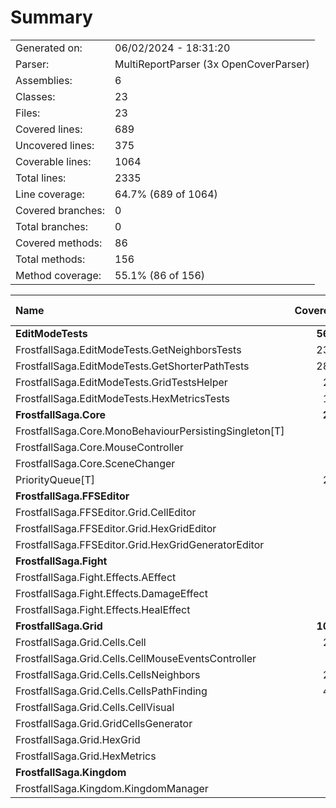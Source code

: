 ﻿# Summary
|||
|:---|:---|
| Generated on: | 06/02/2024 - 18:31:20 |
| Parser: | MultiReportParser (3x OpenCoverParser) |
| Assemblies: | 6 |
| Classes: | 23 |
| Files: | 23 |
| Covered lines: | 689 |
| Uncovered lines: | 375 |
| Coverable lines: | 1064 |
| Total lines: | 2335 |
| Line coverage: | 64.7% (689 of 1064) |
| Covered branches: | 0 |
| Total branches: | 0 |
| Covered methods: | 86 |
| Total methods: | 156 |
| Method coverage: | 55.1% (86 of 156) |

|**Name**|**Covered**|**Uncovered**|**Coverable**|**Total**|**Line coverage**|**Covered**|**Total**|**Branch coverage**|**Covered**|**Total**|**Method coverage**|
|:---|---:|---:|---:|---:|---:|---:|---:|---:|---:|---:|---:|
|**EditModeTests**|**563**|**0**|**563**|**1345**|**100%**|**0**|**0**|****|**56**|**56**|**100%**|
|FrostfallSaga.EditModeTests.GetNeighborsTests|231|0|231|495|100%|0|0||19|19|100%|
|FrostfallSaga.EditModeTests.GetShorterPathTests|287|0|287|752|100%|0|0||32|32|100%|
|FrostfallSaga.EditModeTests.GridTestsHelper|27|0|27|48|100%|0|0||2|2|100%|
|FrostfallSaga.EditModeTests.HexMetricsTests|18|0|18|50|100%|0|0||3|3|100%|
|**FrostfallSaga.Core**|**22**|**100**|**122**|**224**|**18%**|**0**|**0**|****|**4**|**18**|**22.2%**|
|FrostfallSaga.Core.MonoBehaviourPersistingSingleton[T]|0|32|32|53|0%|0|0||0|5|0%|
|FrostfallSaga.Core.MouseController|0|64|64|122|0%|0|0||0|8|0%|
|FrostfallSaga.Core.SceneChanger|0|3|3|13|0%|0|0||0|1|0%|
|PriorityQueue[T]|22|1|23|36|95.6%|0|0||4|4|100%|
|**FrostfallSaga.FFSEditor**|**0**|**45**|**45**|**89**|**0%**|**0**|**0**|****|**0**|**3**|**0%**|
|FrostfallSaga.FFSEditor.Grid.CellEditor|0|16|16|31|0%|0|0||0|1|0%|
|FrostfallSaga.FFSEditor.Grid.HexGridEditor|0|13|13|26|0%|0|0||0|1|0%|
|FrostfallSaga.FFSEditor.Grid.HexGridGeneratorEditor|0|16|16|32|0%|0|0||0|1|0%|
|**FrostfallSaga.Fight**|**0**|**8**|**8**|**49**|**0%**|**0**|**0**|****|**0**|**10**|**0%**|
|FrostfallSaga.Fight.Effects.AEffect|0|2|2|15|0%|0|0||0|4|0%|
|FrostfallSaga.Fight.Effects.DamageEffect|0|3|3|17|0%|0|0||0|3|0%|
|FrostfallSaga.Fight.Effects.HealEffect|0|3|3|17|0%|0|0||0|3|0%|
|**FrostfallSaga.Grid**|**104**|**181**|**285**|**557**|**36.4%**|**0**|**0**|****|**26**|**64**|**40.6%**|
|FrostfallSaga.Grid.Cells.Cell|24|21|45|82|53.3%|0|0||13|16|81.2%|
|FrostfallSaga.Grid.Cells.CellMouseEventsController|0|28|28|56|0%|0|0||0|5|0%|
|FrostfallSaga.Grid.Cells.CellsNeighbors|23|0|23|75|100%|0|0||3|3|100%|
|FrostfallSaga.Grid.Cells.CellsPathFinding|49|0|49|86|100%|0|0||4|4|100%|
|FrostfallSaga.Grid.Cells.CellVisual|0|10|10|40|0%|0|0||0|5|0%|
|FrostfallSaga.Grid.GridCellsGenerator|0|58|58|96|0%|0|0||0|7|0%|
|FrostfallSaga.Grid.HexGrid|1|30|31|56|3.2%|0|0||3|17|17.6%|
|FrostfallSaga.Grid.HexMetrics|7|34|41|66|17%|0|0||3|7|42.8%|
|**FrostfallSaga.Kingdom**|**0**|**41**|**41**|**71**|**0%**|**0**|**0**|****|**0**|**5**|**0%**|
|FrostfallSaga.Kingdom.KingdomManager|0|41|41|71|0%|0|0||0|5|0%|
